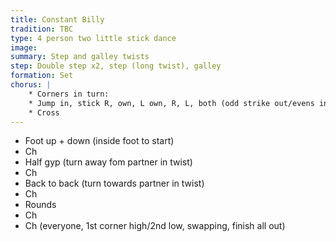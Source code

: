 ```yaml
---
title: Constant Billy
tradition: TBC
type: 4 person two little stick dance
image: 
summary: Step and galley twists
step: Double step x2, step (long twist), galley
formation: Set
chorus: | 
    * Corners in turn:
    * Jump in, stick R, own, L own, R, L, both (odd strike out/evens in)
    * Cross
---
```

* Foot up + down (inside foot to start)
* Ch
* Half gyp (turn away fom partner in twist)
* Ch
* Back to back (turn towards partner in twist)
* Ch
* Rounds
* Ch
* Ch (everyone, 1st corner high/2nd low, swapping, finish all out)
